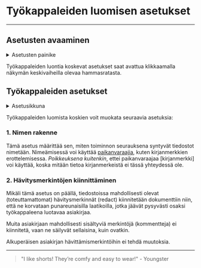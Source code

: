 # Työkappaleiden luomisen asetukset

---

## Asetusten avaaminen

<details>
    <summary>Asetusten painike</summary>

![Työkappaleiden asetusten avauspainike](../../images/workcopy_settings_button.png)

</details>

Työkappaleiden luontia koskevat asetukset saat avattua klikkaamalla näkymän keskivaiheilla olevaa hammasratasta.

## Työkappaleiden asetukset

<details>
    <summary>Asetusikkuna</summary>

![Työkappaleiden asetusten ikkuna](../../images/workcopy_settings_dialog.png)

</details>

Työkappaleiden luomista koskien voit muokata seuraavia asetuksia:

### 1. Nimen rakenne

Tämä asetus määrittää sen, miten toiminnon seurauksena syntyvät tiedostot nimetään. Nimeämisessä voi käyttää [paikanvaraajia](../extract/settings.md#1-nimen-rakenne), kuten kirjanmerkkien erottelemisessa. _Poikkeuksena kuitenkin_, ettei paikanvaraajaa \[kirjanmerkki\] voi käyttää, koska mitään tietoa kirjanmerkeistä ei tässä yhteydessä ole.

### 2. Hävitysmerkintöjen kiinnittäminen

Mikäli tämä asetus on päällä, tiedostoissa mahdollisesti olevat (toteuttamattomat) hävitysmerkinnät (redact) kiinnitetään dokumenttiin niin, että ne korvataan punareunaisilla laatikoilla, jotka jäävät pysyvästi osaksi työkappaleena luotavaa asiakirjaa.

Muita asiakirjaan mahdollisesti sisältyviä merkintöjä (kommentteja) ei kiinnitetä, vaan ne säilyvät sellaisina, kuin ovatkin.

Alkuperäisen asiakirjan hävittämismerkintöihin ei tehdä muutoksia.

---

> "I like shorts! They’re comfy and easy to wear!" - Youngster
